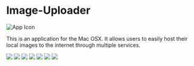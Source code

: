 # Image-Uploader
![App Icon](https://github.com/Aries-Sciences-LLC/Image-Uploader/blob/master/Icon.iconset/Icon_128x128.png)

This is an application for the Mac OSX. It allows users to easily host their local images to the internet through multiple services.

![](https://github.com/Aries-Sciences-LLC/Image-Uploader/blob/master/Screenshots/finished/Screen%20Shot%202021-02-19%20at%2010.36.10%20PM.png)
![](https://github.com/Aries-Sciences-LLC/Image-Uploader/blob/master/Screenshots/ScreenShot2.png)
![](https://github.com/Aries-Sciences-LLC/Image-Uploader/blob/master/Screenshots/ScreenShot3.png)
![](https://github.com/Aries-Sciences-LLC/Image-Uploader/blob/master/Screenshots/ScreenShot4.png)
![](https://github.com/Aries-Sciences-LLC/Image-Uploader/blob/master/Screenshots/ScreenShot5.png)
![](https://github.com/Aries-Sciences-LLC/Image-Uploader/blob/master/Screenshots/ScreenShot6.png)
![](https://github.com/Aries-Sciences-LLC/Image-Uploader/blob/master/Screenshots/ScreenShot7.png)
